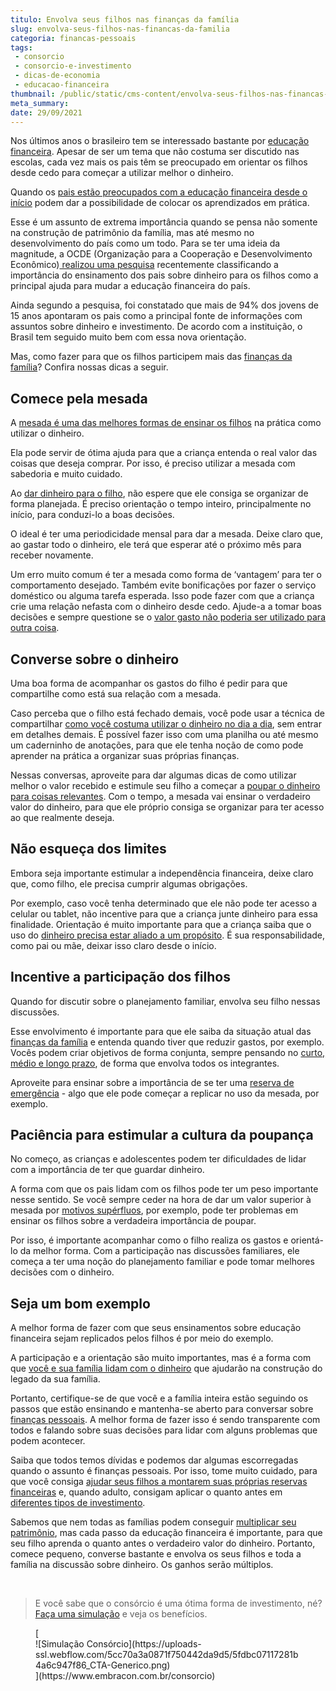```yaml
---
titulo: Envolva seus filhos nas finanças da família
slug: envolva-seus-filhos-nas-financas-da-familia
categoria: financas-pessoais
tags:
 - consorcio
 - consorcio-e-investimento
 - dicas-de-economia
 - educacao-financeira
thumbnail: /public/static/cms-content/envolva-seus-filhos-nas-financas-da-familia.jpg
meta_summary: 
date: 29/09/2021
---
```

Nos últimos anos o brasileiro tem se interessado bastante por [educação financeira](https://www.embracon.com.br/blog/entenda-a-importancia-da-educacao-financeira-na-sua-vida). Apesar de ser um tema que não costuma ser discutido nas escolas, cada vez mais os pais têm se preocupado em orientar os filhos desde cedo para começar a utilizar melhor o dinheiro.

Quando os [pais estão preocupados com a educação financeira desde o início](https://www.embracon.com.br/blog/como-ensinar-educacao-financeira-aos-filhos) podem dar a possibilidade de colocar os aprendizados em prática.

Esse é um assunto de extrema importância quando se pensa não somente na construção de patrimônio da família, mas até mesmo no desenvolvimento do país como um todo. Para se ter uma ideia da magnitude, a OCDE (Organização para a Cooperação e Desenvolvimento Econômico)[ realizou uma pesquisa](https://valorinveste.globo.com/educacao-financeira/noticia/2020/05/07/conversas-entre-pais-e-filhos-sobre-dinheiro-e-principal-ferramenta-para-aumentar-educacao-financeira-de-jovens-diz-ocde.ghtml) recentemente classificando a importância do ensinamento dos pais sobre dinheiro para os filhos como a principal ajuda para mudar a educação financeira do país.

Ainda segundo a pesquisa, foi constatado que mais de 94% dos jovens de 15 anos apontaram os pais como a principal fonte de informações com assuntos sobre dinheiro e investimento. De acordo com a instituição, o Brasil tem seguido muito bem com essa nova orientação.

Mas, como fazer para que os filhos participem mais das [finanças da família](https://www.embracon.com.br/blog/planejamento-financeiro-um-guia-para-as-financas-nao-sairem-de-controle)? Confira nossas dicas a seguir.

Comece pela mesada
------------------

A [mesada é uma das melhores formas de ensinar os filhos](https://www.embracon.com.br/blog/seu-filho-recebe-mesada-descubra-o-valor-ideal-para-cada-idade) na prática como utilizar o dinheiro.

Ela pode servir de ótima ajuda para que a criança entenda o real valor das coisas que deseja comprar. Por isso, é preciso utilizar a mesada com sabedoria e muito cuidado.

Ao [dar dinheiro para o filho](https://www.embracon.com.br/blog/financas-da-familia-como-ensinar-os-filhos-a-economizar-dinheiro), não espere que ele consiga se organizar de forma planejada. É preciso orientação o tempo inteiro, principalmente no início, para conduzi-lo a boas decisões.

O ideal é ter uma periodicidade mensal para dar a mesada. Deixe claro que, ao gastar todo o dinheiro, ele terá que esperar até o próximo mês para receber novamente.

Um erro muito comum é ter a mesada como forma de ‘vantagem’ para ter o comportamento desejado. Também evite bonificações por fazer o serviço doméstico ou alguma tarefa esperada. Isso pode fazer com que a criança crie uma relação nefasta com o dinheiro desde cedo. Ajude-a a tomar boas decisões e sempre questione se o [valor gasto não poderia ser utilizado para outra coisa](https://www.embracon.com.br/blog/como-identificar-e-eliminar-gastos-desnecessarios).

Converse sobre o dinheiro
-------------------------

Uma boa forma de acompanhar os gastos do filho é pedir para que compartilhe como está sua relação com a mesada.

Caso perceba que o filho está fechado demais, você pode usar a técnica de compartilhar [como você costuma utilizar o dinheiro no dia a dia](https://www.embracon.com.br/blog/aprenda-como-montar-um-orcamento-familiar-em-5-passos), sem entrar em detalhes demais. É possível fazer isso com uma planilha ou até mesmo um caderninho de anotações, para que ele tenha noção de como pode aprender na prática a organizar suas próprias finanças.

Nessas conversas, aproveite para dar algumas dicas de como utilizar melhor o valor recebido e estimule seu filho a começar a [poupar o dinheiro para coisas relevantes](https://www.embracon.com.br/blog/poupar-dinheiro-com-o-consorcio-e-possivel-sim). Com o tempo, a mesada vai ensinar o verdadeiro valor do dinheiro, para que ele próprio consiga se organizar para ter acesso ao que realmente deseja.

Não esqueça dos limites
-----------------------

Embora seja importante estimular a independência financeira, deixe claro que, como filho, ele precisa cumprir algumas obrigações.

Por exemplo, caso você tenha determinado que ele não pode ter acesso a celular ou tablet, não incentive para que a criança junte dinheiro para essa finalidade. Orientação é muito importante para que a criança saiba que o uso do [dinheiro precisa estar aliado a um propósito](https://www.embracon.com.br/blog/afinal-quais-sao-as-diferencas-entre-poupar-economizar-e-investir). É sua responsabilidade, como pai ou mãe, deixar isso claro desde o início.

Incentive a participação dos filhos
-----------------------------------

Quando for discutir sobre o planejamento familiar, envolva seu filho nessas discussões.

Esse envolvimento é importante para que ele saiba da situação atual das [finanças da família](https://www.embracon.com.br/blog/entenda-como-e-possivel-manter-a-saude-financeira-da-sua-familia) e entenda quando tiver que reduzir gastos, por exemplo. Vocês podem criar objetivos de forma conjunta, sempre pensando no [curto, médio e longo prazo](https://www.embracon.com.br/blog/como-investir-em-curto-medio-e-longo-prazo), de forma que envolva todos os integrantes.

Aproveite para ensinar sobre a importância de se ter uma [reserva de emergência](https://www.embracon.com.br/blog/reserva-financeira-como-preparar-a-sua) - algo que ele pode começar a replicar no uso da mesada, por exemplo.

Paciência para estimular a cultura da poupança
----------------------------------------------

No começo, as crianças e adolescentes podem ter dificuldades de lidar com a importância de ter que guardar dinheiro.

A forma com que os pais lidam com os filhos pode ter um peso importante nesse sentido. Se você sempre ceder na hora de dar um valor superior à mesada por [motivos supérfluos](https://www.embracon.com.br/blog/quais-sao-as-despesas-superfluas-que-podem-ser-cortadas-do-dia-a-dia), por exemplo, pode ter problemas em ensinar os filhos sobre a verdadeira importância de poupar.

Por isso, é importante acompanhar como o filho realiza os gastos e orientá-lo da melhor forma. Com a participação nas discussões familiares, ele começa a ter uma noção do planejamento familiar e pode tomar melhores decisões com o dinheiro.

Seja um bom exemplo
-------------------

A melhor forma de fazer com que seus ensinamentos sobre educação financeira sejam replicados pelos filhos é por meio do exemplo.

A participação e a orientação são muito importantes, mas é a forma com que [você e sua família lidam com o dinheiro](https://www.embracon.com.br/blog/como-organizar-as-financas-do-casal) que ajudarão na construção do legado da sua família.

Portanto, certifique-se de que você e a família inteira estão seguindo os passos que estão ensinando e mantenha-se aberto para conversar sobre [finanças pessoais](https://www.embracon.com.br/category/financas-pessoais). A melhor forma de fazer isso é sendo transparente com todos e falando sobre suas decisões para lidar com alguns problemas que podem acontecer.

Saiba que todos temos dívidas e podemos dar algumas escorregadas quando o assunto é finanças pessoais. Por isso, tome muito cuidado, para que você consiga [ajudar seus filhos a montarem suas próprias reservas financeiras](https://www.embracon.com.br/blog/financas-da-familia-como-ensinar-os-filhos-a-economizar-dinheiro) e, quando adulto, consigam aplicar o quanto antes em [diferentes tipos de investimento](https://www.embracon.com.br/blog/quais-sao-os-melhores-tipos-de-investimentos-atualmente-confira).

Sabemos que nem todas as famílias podem conseguir [multiplicar seu patrimônio](https://www.embracon.com.br/blog/e-possivel-aumentar-o-patrimonio-saiba-aqui), mas cada passo da educação financeira é importante, para que seu filho aprenda o quanto antes o verdadeiro valor do dinheiro. Portanto, comece pequeno, converse bastante e envolva os seus filhos e toda a família na discussão sobre dinheiro. Os ganhos serão múltiplos.

‍

> E você sabe que o consórcio é uma ótima forma de investimento, né? [Faça uma simulação](https://www.embracon.com.br/consorcio) e veja os benefícios.

<figure class="w-richtext-figure-type-image w-richtext-align-center">[<div>![Simulação Consórcio](https://uploads-ssl.webflow.com/5cc70a3a0871f750442da9d5/5fdbc07117281b4a6c947f86_CTA-Generico.png)</div>](https://www.embracon.com.br/consorcio)</figure>
